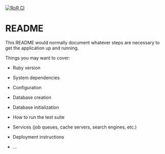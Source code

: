 [![RoR CI](https://github.com/dmrAnderson/EightAndAHalfPercent/actions/workflows/rubyonrails.yml/badge.svg)](https://github.com/dmrAnderson/EightAndAHalfPercent/actions/workflows/rubyonrails.yml)

# README

This README would normally document whatever steps are necessary to get the
application up and running.

Things you may want to cover:

* Ruby version

* System dependencies

* Configuration

* Database creation

* Database initialization

* How to run the test suite

* Services (job queues, cache servers, search engines, etc.)

* Deployment instructions

* ...
